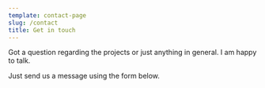 ```yaml
---
template: contact-page
slug: /contact
title: Get in touch
---
```


Got a question regarding the projects or just anything in general. I am happy to talk.

Just send us a message using the form below.